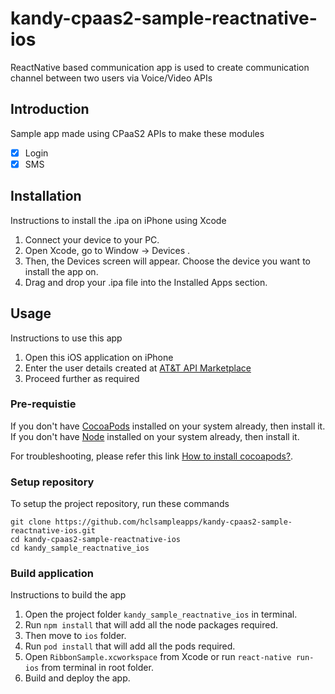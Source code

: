 # kandy-cpaas2-sample-reactnative-ios
ReactNative based communication app is used to create communication channel between two users via Voice/Video APIs

## Introduction
Sample app made using CPaaS2 APIs to make these modules

- [x] Login
- [x] SMS

## Installation
Instructions to install the .ipa on iPhone using Xcode

1. Connect your device to your PC.
2. Open Xcode, go to Window → Devices .
3. Then, the Devices screen will appear. Choose the device you want to install the app on.
4. Drag and drop your .ipa file into the Installed Apps section.

## Usage
Instructions to use this app

1. Open this iOS application on iPhone
2. Enter the user details created at [AT&T API Marketplace](https://apimarket.att.com/)
3. Proceed further as required

### Pre-requistie
If you don't have [CocoaPods](https://cocoapods.org/) installed on your system already, then install it.
If you don't have [Node](https://nodejs.org/en/download/) installed on your system already, then install it.


For troubleshooting, please refer this link [How to install cocoapods?](https://stackoverflow.com/questions/20755044/how-to-install-cocoapods).

### Setup repository
To setup the project repository, run these commands

```shell
git clone https://github.com/hclsampleapps/kandy-cpaas2-sample-reactnative-ios.git
cd kandy-cpaas2-sample-reactnative-ios 
cd kandy_sample_reactnative_ios
```

### Build application
Instructions to build the app

1. Open the project folder `kandy_sample_reactnative_ios` in terminal.
2. Run `npm install` that will add all the node packages required.
3. Then move to `ios` folder.
4. Run `pod install` that will add all the pods required.
5. Open `RibbonSample.xcworkspace` from Xcode or run `react-native run-ios` from terminal in root folder.
6. Build and deploy the app.


